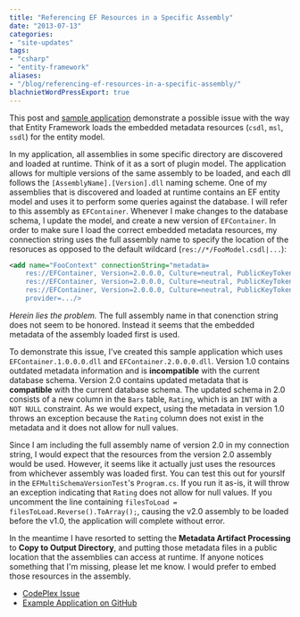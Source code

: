 ```yaml
---
title: "Referencing EF Resources in a Specific Assembly"
date: "2013-07-13"
categories:
- "site-updates"
tags:
- "csharp"
- "entity-framework"
aliases:
- "/blog/referencing-ef-resources-in-a-specific-assembly/"
blachnietWordPressExport: true
---
```


This post and [sample application](https://github.com/blachniet/ef-issue-1377) demonstrate a possible issue with the way that Entity Framework loads the embedded metadata resources (`csdl`, `msl`, `ssdl`) for the entity model.

In my application, all assemblies in some specific directory are discovered and loaded at runtime. Think of it as a sort of plugin model. The application allows for multiple versions of the same assembly to be loaded, and each dll follows the `[AssemblyName].[Version].dll` naming scheme. One of my assemblies that is discovered and loaded at runtime contains an EF entity model and uses it to perform some queries against the database. I will refer to this assembly as `EFContainer`. Whenever I make changes to the database schema, I update the model, and create a new version of `EFContainer`. In order to make sure I load the correct embedded metadata resources, my connection string uses the full assembly name to specify the location of the resoruces as opposed to the default wildcard (`res://*/FooModel.csdl|...`):

```xml
<add name="FooContext" connectionString="metadata=
    res://EFContainer, Version=2.0.0.0, Culture=neutral, PublicKeyToken=null/FooModel.csdl|
    res://EFContainer, Version=2.0.0.0, Culture=neutral, PublicKeyToken=null/FooModel.ssdl|
    res://EFContainer, Version=2.0.0.0, Culture=neutral, PublicKeyToken=null/FooModel.msl;
    provider=.../>
```

_Herein lies the problem._ The full assembly name in that conenction string does not seem to be honored. Instead it seems that the embedded metadata of the assembly loaded first is used.

To demonstrate this issue, I've created this sample application which uses `EFContainer.1.0.0.0.dll` and `EFContainer.2.0.0.0.dll`. Version 1.0 contains outdated metadata information and is **incompatible** with the current database schema. Version 2.0 contains updated metadata that is **compatible** with the current database schema. The updated schema in 2.0 consists of a new column in the `Bars` table, `Rating`, which is an `INT` with a `NOT NULL` constraint. As we would expect, using the metadata in version 1.0 throws an exception because the `Rating` column does not exist in the metadata and it does not allow for null values.

Since I am including the full assembly name of version 2.0 in my connection string, I would expect that the resources from the version 2.0 assembly would be used. However, it seems like it actually just uses the resources from whichever assembly was loaded first. You can test this out for yourslf in the `EFMultiSchemaVersionTest`'s `Program.cs`. If you run it as-is, it will throw an exception indicating that `Rating` does not allow for null values. If you uncomment the line containing `filesToLoad = filesToLoad.Reverse().ToArray();`, causing the v2.0 assembly to be loaded before the v1.0, the application will complete without error.

In the meantime I have resorted to setting the **Metadata Artifact Processing** to **Copy to Output Directory**, and putting those metadata files in a public location that the assemblies can access at runtime. If anyone notices something that I'm missing, please let me know. I would prefer to embed those resources in the assembly.

- [CodePlex Issue](http://entityframework.codeplex.com/workitem/1377)
- [Example Application on GitHub](https://github.com/blachniet/ef-issue-1377)
